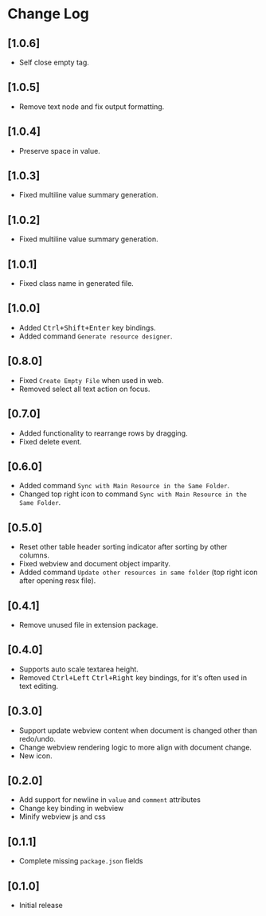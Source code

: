 # Change Log

## [1.0.6]

- Self close empty tag.

## [1.0.5]

- Remove text node and fix output formatting.

## [1.0.4]

- Preserve space in value.

## [1.0.3]

- Fixed multiline value summary generation.

## [1.0.2]

- Fixed multiline value summary generation.

## [1.0.1]

- Fixed class name in generated file.

## [1.0.0]

- Added <kbd>Ctrl+Shift+Enter</kbd> key bindings.
- Added command `Generate resource designer`.

## [0.8.0]

- Fixed `Create Empty File` when used in web.
- Removed select all text action on focus.

## [0.7.0]

- Added functionality to rearrange rows by dragging.
- Fixed delete event.

## [0.6.0]

- Added command `Sync with Main Resource in the Same Folder`.
- Changed top right icon to command `Sync with Main Resource in the Same Folder`.

## [0.5.0]

- Reset other table header sorting indicator after sorting by other columns.
- Fixed webview and document object imparity.
- Added command `Update other resources in same folder` (top right icon after opening resx file).

## [0.4.1]

- Remove unused file in extension package.

## [0.4.0]

- Supports auto scale textarea height.
- Removed <kbd>Ctrl+Left</kbd> <kbd>Ctrl+Right</kbd> key bindings, for it's often used in text editing.

## [0.3.0]

- Support update webview content when document is changed other than redo/undo.
- Change webview rendering logic to more align with document change.
- New icon.

## [0.2.0]

- Add support for newline in `value` and `comment` attributes
- Change key binding in webview
- Minify webview js and css

## [0.1.1]

- Complete missing `package.json` fields

## [0.1.0]

- Initial release

